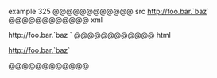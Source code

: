 example 325
@@@@@@@@@@@@ src
<http://foo.bar.`baz>`
@@@@@@@@@@@@ xml
<?xml version="1.0" encoding="UTF-8"?>
<!DOCTYPE document SYSTEM "CommonMark.dtd">
<document xmlns="http://commonmark.org/xml/1.0">
  <paragraph>
    <link destination="http://foo.bar.`baz" title="">
      <text>http://foo.bar.`baz</text>
    </link>
    <text>`</text>
  </paragraph>
</document>
@@@@@@@@@@@@ html
<p><a href="http://foo.bar.%60baz">http://foo.bar.`baz</a>`</p>
@@@@@@@@@@@@
